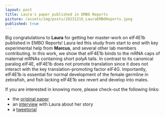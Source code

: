 ```yaml
---
layout: post
title: Laura's paper published in EMBO Reports
picture: /assets/img/posts/20231216_LauraEMBOReports.jpeg
published: true
---
```

Big congratulations to **Laura** for getting her master-work on eIF4E1b published in EMBO Reports!
Laura led this study from start to end with key experimental help from **Marcus**, and several other lab members contributing. In this work, we show that eIF4E1b binds to the mRNA caps of maternal mRNAs containing short polyA tails. In contrast to its canonical paralog eIF4E, eIF4E1b does not promote translation since it does not interact with the key translation-promoting factor eIF4G. Importantly, eIF4E1b is essential for normal development of the female germline in zebrafish, and fish lacking eIF4E1b sex revert and develop into males.

If you are interested in knowing more, please check-out the following links:
- the [original paper](https://www.embopress.org/doi/full/10.1038/s44319-023-00006-4)
- an [interview](https://www.imp.ac.at/news/article/how-eggs-keep-their-messenger-rnas-quiet) with Laura about her story
- a [tweetorial](https://twitter.com/llorenzoorts/status/1667844626319851522)
